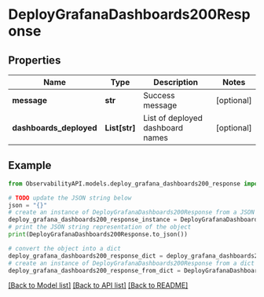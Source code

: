 # DeployGrafanaDashboards200Response


## Properties

Name | Type | Description | Notes
------------ | ------------- | ------------- | -------------
**message** | **str** | Success message | [optional] 
**dashboards_deployed** | **List[str]** | List of deployed dashboard names | [optional] 

## Example

```python
from ObservabilityAPI.models.deploy_grafana_dashboards200_response import DeployGrafanaDashboards200Response

# TODO update the JSON string below
json = "{}"
# create an instance of DeployGrafanaDashboards200Response from a JSON string
deploy_grafana_dashboards200_response_instance = DeployGrafanaDashboards200Response.from_json(json)
# print the JSON string representation of the object
print(DeployGrafanaDashboards200Response.to_json())

# convert the object into a dict
deploy_grafana_dashboards200_response_dict = deploy_grafana_dashboards200_response_instance.to_dict()
# create an instance of DeployGrafanaDashboards200Response from a dict
deploy_grafana_dashboards200_response_from_dict = DeployGrafanaDashboards200Response.from_dict(deploy_grafana_dashboards200_response_dict)
```
[[Back to Model list]](../README.md#documentation-for-models) [[Back to API list]](../README.md#documentation-for-api-endpoints) [[Back to README]](../README.md)


